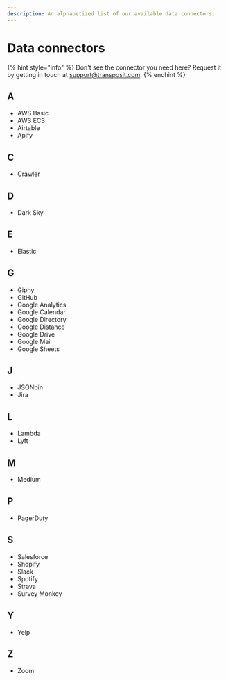 ```yaml
---
description: An alphabetized list of our available data connectors.
---
```


# Data connectors

{% hint style="info" %}
Don't see the connector you need here? Request it by getting in touch at [support@transposit.com](mailto:support@transposit.com).
{% endhint %}

## A

* AWS Basic
* AWS ECS
* Airtable
* Apify

## C

* Crawler

## D

* Dark Sky

## E

* Elastic

## G

* Giphy
* GitHub
* Google Analytics
* Google Calendar
* Google Directory
* Google Distance
* Google Drive
* Google Mail
* Google Sheets



## J

* JSONbin
* Jira

## L

* Lambda
* Lyft

## M

* Medium

## P

* PagerDuty

## S

* Salesforce
* Shopify
* Slack
* Spotify
* Strava
* Survey Monkey

## Y

* Yelp

## Z 

* Zoom






